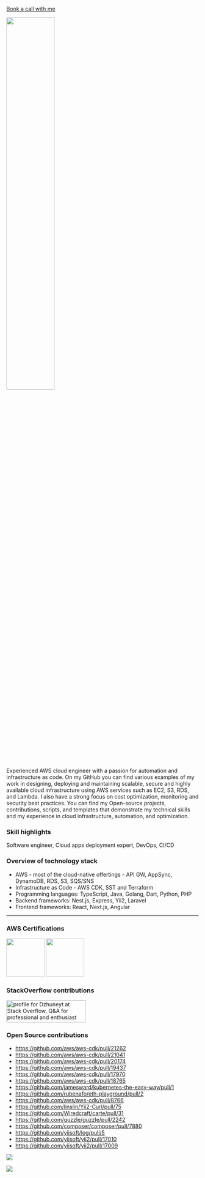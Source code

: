 [Book a call with me](https://calendly.com/dzhun/30min)

<a href="https://www.linkedin.com/in/juneit/"><img width="50%" src="https://dzhuneyt.com/aws-community-builder-dzhuneyt.jpg"/></a>

Experienced AWS cloud engineer with a passion for automation and infrastructure as code. On my GitHub you can find various examples of my work in designing, deploying and maintaining scalable, secure and highly available cloud infrastructure using AWS services such as EC2, S3, RDS, and Lambda. I also have a strong focus on cost optimization, monitoring and security best practices. You can find my Open-source projects, contributions, scripts, and templates that demonstrate my technical skills and my experience in cloud infrastructure, automation, and optimization.

### Skill highlights

Software engineer, Cloud apps deployment expert, DevOps, CI/CD


### Overview of technology stack

* AWS - most of the cloud-native offertings - API GW, AppSync, DynamoDB, RDS, S3, SQS/SNS
* Infrastructure as Code - AWS CDK, SST and Terraform
* Programming languages: TypeScript, Java, Golang, Dart, Python, PHP
* Backend frameworks: Nest.js, Express, Yii2, Laravel
* Frontend frameworks: React, Next.js, Angular

---



### AWS Certifications


<a href='https://www.credly.com/badges/ed626109-2bc1-4090-b6ec-3cf7d3e65db6/public_url'><img width="100" src='https://images.credly.com/images/0e284c3f-5164-4b21-8660-0d84737941bc/image.png'/></a>
<a href='https://www.credly.com/badges/53bd3b8e-90df-4bab-89b8-136155f34322/public_url'><img width="100" src='https://images.credly.com/images/00634f82-b07f-4bbd-a6bb-53de397fc3a6/image.png'/></a>


### StackOverflow contributions
<a href="https://stackoverflow.com/users/1364793/dzhuneyt"><img src="https://stackoverflow.com/users/flair/1364793.png" width="208" height="58" alt="profile for Dzhuneyt at Stack Overflow, Q&amp;A for professional and enthusiast programmers" title="profile for Dzhuneyt at Stack Overflow, Q&amp;A for professional and enthusiast programmers"></a>

### Open Source contributions
* https://github.com/aws/aws-cdk/pull/21262
* https://github.com/aws/aws-cdk/pull/21041
* https://github.com/aws/aws-cdk/pull/20174
* https://github.com/aws/aws-cdk/pull/19437
* https://github.com/aws/aws-cdk/pull/17970
* https://github.com/aws/aws-cdk/pull/18765
* https://github.com/jamesward/kubernetes-the-easy-way/pull/1
* https://github.com/rubenafo/eth-playground/pull/2
* https://github.com/aws/aws-cdk/pull/8766
* https://github.com/linslin/Yii2-Curl/pull/75
* https://github.com/Wiredcraft/carte/pull/31
* https://github.com/guzzle/guzzle/pull/2242
* https://github.com/composer/composer/pull/7880
* https://github.com/yiisoft/log/pull/5
* https://github.com/yiisoft/yii2/pull/17010
* https://github.com/yiisoft/yii2/pull/17009

<a href="https://github.com/Dzhuneyt">
<img src="https://github-readme-stats.vercel.app/api?username=Dzhuneyt&show_icons=true&theme=dark&hide_border=true&custom_title=Stats&include_all_commits=true&count_private=true" align="center"/>
</a>

![](https://komarev.com/ghpvc/?username=Dzhuneyt)

